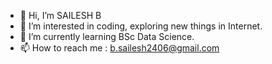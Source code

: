 - 👋 Hi, I’m SAILESH B
- 👀 I’m interested in coding, exploring new things in Internet.
- 🌱 I’m currently learning BSc Data Science.
- 📫 How to reach me : b.sailesh2406@gmail.com
